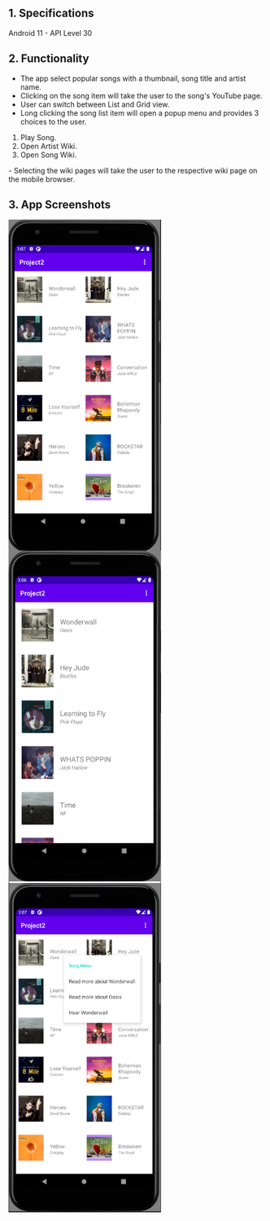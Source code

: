 ## 1. Specifications

Android 11 - API Level 30 <br>

## 2. Functionality

- The app select popular songs with a thumbnail, song title and artist name.
- Clicking on the song item will take the user to the song's YouTube page.
- User can switch between List and Grid view.
- Long clicking the song list item will open a popup menu and provides 3 choices to the user.
<ol>
  <li>Play Song.</li>
  <li>Open Artist Wiki.</li>
  <li>Open Song Wiki.</li>
 </ol>
- Selecting the wiki pages will take the user to the respective wiki page on the mobile browser.

## 3. App Screenshots

<img align="left" width="300" height="650" src="https://github.com/js-shashwath/Mp3-android-application/blob/main/home_grid.png">
<img align="left" width="300" height="650" src="https://github.com/js-shashwath/Mp3-android-application/blob/main/home_list.png">
<img align="center" width="300" height="650" src="https://github.com/js-shashwath/Mp3-android-application/blob/main/long_press.png">

